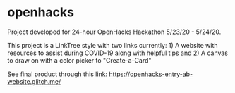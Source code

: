 # openhacks
Project developed for 24-hour OpenHacks Hackathon 5/23/20 - 5/24/20.

This project is a LinkTree style with two links currently: 1) A website with resources to assist during COVID-19 along with helpful tips
and 2) A canvas to draw on with a color picker to "Create-a-Card"

See final product through this link: https://openhacks-entry-ab-website.glitch.me/
